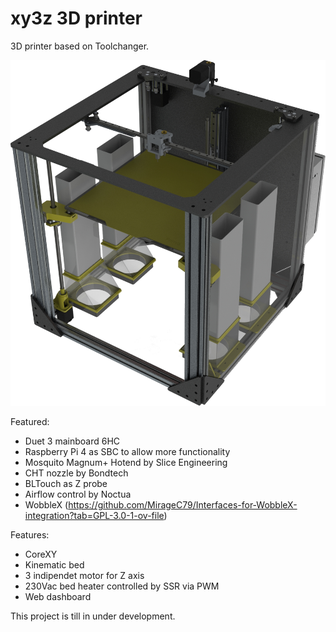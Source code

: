 # xy3z 3D printer

3D printer based on Toolchanger.

![xy3z](xy3z.png)

Featured:

- Duet 3 mainboard 6HC
- Raspberry Pi 4 as SBC to allow more functionality
- Mosquito Magnum+ Hotend by Slice Engineering
- CHT nozzle by Bondtech
- BLTouch as Z probe
- Airflow control by Noctua
- WobbleX (https://github.com/MirageC79/Interfaces-for-WobbleX-integration?tab=GPL-3.0-1-ov-file)

Features:

- CoreXY
- Kinematic bed
- 3 indipendet motor for Z axis
- 230Vac bed heater controlled by SSR via PWM
- Web dashboard

This project is till in under development.
